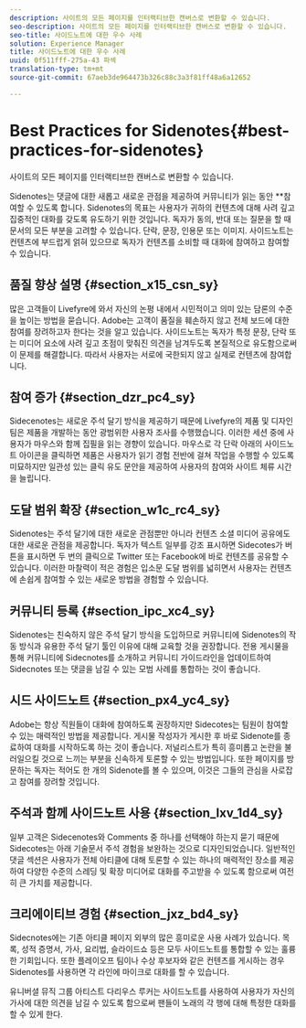 ```yaml
---
description: 사이트의 모든 페이지를 인터랙티브한 캔버스로 변환할 수 있습니다.
seo-description: 사이트의 모든 페이지를 인터랙티브한 캔버스로 변환할 수 있습니다.
seo-title: 사이드노트에 대한 우수 사례
solution: Experience Manager
title: 사이드노트에 대한 우수 사례
uuid: 0f511fff-275a-43 파섹
translation-type: tm+mt
source-git-commit: 67aeb3de964473b326c88c3a3f81ff48a6a12652

---
```



# Best Practices for Sidenotes{#best-practices-for-sidenotes}

사이트의 모든 페이지를 인터랙티브한 캔버스로 변환할 수 있습니다.

Sidenotes는 댓글에 대한 새롭고 새로운 관점을 제공하여 커뮤니티가 읽는 동안 **&#x200B;참여할 수 있도록 합니다. Sidenotes의 목표는 사용자가 귀하의 컨텐츠에 대해 사려 깊고 집중적인 대화를 갖도록 유도하기 위한 것입니다. 독자가 동의, 반대 또는 질문을 할 때 문서의 모든 부분을 고려할 수 있습니다. 단락, 문장, 인용문 또는 이미지. 사이드노트는 컨텐츠에 부드럽게 얽혀 있으므로 독자가 컨텐츠를 소비할 때 대화에 참여하고 참여할 수 있습니다.

## 품질 향상 설명 {#section_x15_csn_sy}

많은 고객들이 Livefyre에 와서 자신의 논평 내에서 시민적이고 의미 있는 담론의 수준을 높이는 방법을 묻습니다. Adobe는 고객이 품질을 훼손하지 않고 전체 보드에 대한 참여를 장려하고자 한다는 것을 알고 있습니다. 사이드노트는 독자가 특정 문장, 단락 또는 미디어 요소에 사려 깊고 초점이 맞춰진 의견을 남겨두도록 본질적으로 유도함으로써 이 문제를 해결합니다. 따라서 사용자는 서로에 국한되지 않고 실제로 컨텐츠에 참여합니다.

## 참여 증가 {#section_dzr_pc4_sy}

Sidecenotes는 새로운 주석 달기 방식을 제공하기 때문에 Livefyre의 제품 및 디자인 팀은 제품을 개발하는 동안 광범위한 사용자 조사를 수행했습니다. 이러한 세션 중에 사용자가 마우스와 함께 집필을 읽는 경향이 있습니다. 마우스로 각 단락 아래의 사이드노트 아이콘을 클릭하면 제품은 사용자가 읽기 경험 전반에 걸쳐 작업을 수행할 수 있도록 미묘하지만 일관성 있는 클릭 유도 문안을 제공하여 사용자의 참여와 사이트 체류 시간을 늘립니다.

## 도달 범위 확장 {#section_w1c_rc4_sy}

Sidenotes는 주석 달기에 대한 새로운 관점뿐만 아니라 컨텐츠 소셜 미디어 공유에도 대한 새로운 관점을 제공합니다. 독자가 텍스트 일부를 강조 표시하면 Sidecotes가 버튼을 표시하면 두 번의 클릭으로 Twitter 또는 Facebook에 바로 컨텐츠를 공유할 수 있습니다. 이러한 마찰력이 적은 경험은 입소문 도달 범위를 넓히면서 사용자는 컨텐츠에 손쉽게 참여할 수 있는 새로운 방법을 경험할 수 있습니다.

## 커뮤니티 등록 {#section_ipc_xc4_sy}

Sidenotes는 친숙하지 않은 주석 달기 방식을 도입하므로 커뮤니티에 Sidenotes의 작동 방식과 유용한 주석 달기 툴인 이유에 대해 교육할 것을 권장합니다. 전용 게시물을 통해 커뮤니티에 Sidecnotes를 소개하고 커뮤니티 가이드라인을 업데이트하여 Sidecnotes 또는 댓글을 남길 수 있는 모범 사례를 통합하는 것이 좋습니다.

## 시드 사이드노트 {#section_px4_yc4_sy}

Adobe는 항상 직원들이 대화에 참여하도록 권장하지만 Sidecotes는 팀원이 참여할 수 있는 매력적인 방법을 제공합니다. 게시물 작성자가 게시한 후 바로 Sidenote를 종료하여 대화를 시작하도록 하는 것이 좋습니다. 저널리스트가 특히 흥미롭고 논란을 불러일으킬 것으로 느끼는 부분을 신속하게 토론할 수 있는 방법입니다. 또한 페이지를 방문하는 독자는 적어도 한 개의 Sidenote를 볼 수 있으며, 이것은 그들의 관심을 사로잡고 참여를 장려할 것입니다.

## 주석과 함께 사이드노트 사용 {#section_lxv_1d4_sy}

일부 고객은 Sidecenotes와 Comments 중 하나를 선택해야 하는지 묻기 때문에 Sidecotes는 아래 기술문서 주석 경험을 보완하는 것으로 디자인되었습니다. 일반적인 댓글 섹션은 사용자가 전체 아티클에 대해 토론할 수 있는 하나의 매력적인 장소를 제공하여 다양한 수준의 스레딩 및 확장 미디어로 대화를 주고받을 수 있도록 함으로써 여전히 큰 가치를 제공합니다.

## 크리에이티브 경험 {#section_jxz_bd4_sy}

Sidecnotes에는 기존 아티클 페이지 외부의 많은 흥미로운 사용 사례가 있습니다. 목록, 성적 증명서, 가사, 요리법, 슬라이드쇼 등은 모두 사이드노트를 통합할 수 있는 훌륭한 기회입니다. 또한 플레이오프 팀이나 수상 후보자와 같은 컨텐츠를 게시하는 경우 Sidenotes를 사용하면 각 라인에 마이크로 대화를 할 수 있습니다.

유니버셜 뮤직 그룹 아티스트 다리우스 루커는 사이드노트를 사용하여 사용자가 자신의 가사에 대한 의견을 남길 수 있도록 함으로써 팬들이 노래의 각 행에 대해 특정한 대화를 할 수 있게 한다.
